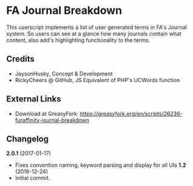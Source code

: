 FA Journal Breakdown
=========

This userscript implements a list of user generated terms in FA's Journal system. So users can see at a glance how many journals contain what content, also add's highlighting functionality to the terms.


## Credits
- JaysonHusky, Concept & Development
- RickyCheers @ GitHub, JS Equivalent of PHP's UCWords function


## External Links
- Download at GreasyFork: https://greasyfork.org/en/scripts/26236-furaffinity-journal-breakdown




## Changelog
<b>2.0.1</b> (2017-01-17)<br>
- Fixes convention naming, keyword parsing and display for all UIs
<b>1.2</b> (2016-12-24)<br>
- Initial commit.
